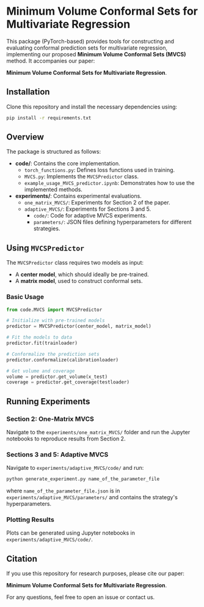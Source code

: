 # Minimum Volume Conformal Sets for Multivariate Regression

This package (PyTorch-based) provides tools for constructing and evaluating conformal prediction sets for multivariate regression, implementing our proposed **Minimum Volume Conformal Sets (MVCS)** method. It accompanies our paper:

**Minimum Volume Conformal Sets for Multivariate Regression**.

## Installation

Clone this repository and install the necessary dependencies using:
```bash
pip install -r requirements.txt
```

## Overview

The package is structured as follows:

- **code/**: Contains the core implementation.
  - `torch_functions.py`: Defines loss functions used in training.
  - `MVCS.py`: Implements the `MVCSPredictor` class.
  - `example_usage_MVCS_predictor.ipynb`: Demonstrates how to use the implemented methods.
- **experiments/**: Contains experimental evaluations.
  - `one_matrix_MVCS/`: Experiments for Section 2 of the paper.
  - `adaptive_MVCS/`: Experiments for Sections 3 and 5.
    - `code/`: Code for adaptive MVCS experiments.
    - `parameters/`: JSON files defining hyperparameters for different strategies.

## Using `MVCSPredictor`

The `MVCSPredictor` class requires two models as input:
- A **center model**, which should ideally be pre-trained.
- A **matrix model**, used to construct conformal sets.

### Basic Usage

```python
from code.MVCS import MVCSPredictor

# Initialize with pre-trained models
predictor = MVCSPredictor(center_model, matrix_model)

# Fit the models to data
predictor.fit(trainloader)

# Conformalize the prediction sets
predictor.conformalize(calibrationloader)

# Get volume and coverage
volume = predictor.get_volume(x_test)
coverage = predictor.get_coverage(testloader)
```

## Running Experiments

### Section 2: One-Matrix MVCS
Navigate to the `experiments/one_matrix_MVCS/` folder and run the Jupyter notebooks to reproduce results from Section 2.

### Sections 3 and 5: Adaptive MVCS
Navigate to `experiments/adaptive_MVCS/code/` and run:
```bash
python generate_experiment.py name_of_the_parameter_file
```
where `name_of_the_parameter_file.json` is in `experiments/adaptive_MVCS/parameters/` and contains the strategy's hyperparameters.

### Plotting Results
Plots can be generated using Jupyter notebooks in `experiments/adaptive_MVCS/code/`.

## Citation
If you use this repository for research purposes, please cite our paper:

**Minimum Volume Conformal Sets for Multivariate Regression**.

For any questions, feel free to open an issue or contact us.

